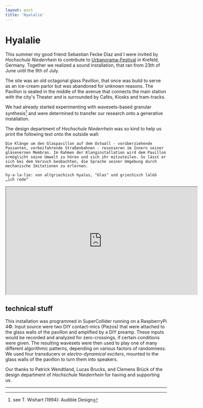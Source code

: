 ```yaml
---
layout: post
title: 'Hyalalie'
---
```


# Hyalalie

This summer my good friend Sebastian Fecke Diaz and I were invited by *Hochschule Niederrhein* to contribute to [Urbanorama-Festival](https://urbanorama-festival.de/) in Krefeld, Germany. 
Together we realized a sound installation, that ran from 23th of June until the 9th of July.  

The site was an old octagonal glass Pavillon, that once was build to serve as an ice-cream parlor but was abandoned for unknown reasons.
The Pavillon is seated in the middle of the avenue that connects the main station with the city's Theater and is surrounded by Cafés, Kiosks and tram-tracks. 

We had already started experimenting with wavesets-based granular synthesis[^fn1] and were determined to transfer our research onto a generative installation. 

The design department of *Hochschule Niederrhein* was so kind to help us print the following text onto the outside wall:  
  
`Die Klänge um den Glaspavillon auf dem Ostwall - vorüberziehende Passanten, vorbeifahrende Straßenbahnen - resonieren im Innern seiner gläsenernen Membran. Im Rahmen der Klanginstallation wird dem Pavillon ermöglicht seine Umwelt zu hören und sich ihr mitzuteilen. So lässt er sich bei dem Versuch beobachten, die Sprache seiner Umgebung durch mechanische Imitationen zu erlernen.`

`hy·a·la·lie: von altgriechisch hyalos, "Glas" und griechisch laléō „ich rede“`

<iframe 
src="https://player.vimeo.com/video/866247540?h=85f92d3b68&color=c9ff23&title=0&byline=0&portrait=0" 
width="597" 
height="336" 
frameborder="2" 
allow="autoplay; fullscreen; picture-in-picture" 
allowfullscreen
></iframe>

## technical stuff

This installation was programmed in SuperCollider running on a RaspberryPi 4©. 
Input source were two DIY contact-mics (Piezos) that were attached to the glass walls of the pavillon and amplified by a DIY preamp. 
These inputs would be recorded and analyzed for zero-crossings, if certain conditions were given. 
The resulting wavesets were then used to play one of many different algorithmic patterns, depending on various factors of randomness. 
We used four transducers or *electro-dynamical exciters*, mounted to the glass walls of the pavillon to turn them into speakers.  

<!--
It was quite a challenge to make a generative sound installation run dusk til dawn in a public space.
Sebastian and I have learned alot through this project and are very greatful for this opportunity.
-->
Our thanks to Patrick Wendtland, Lucas Brucks, and Clemens Brück of the design department of *Hochschule Niederrhein* for having and supporting us.  

---

[^fn1]: see T. Wishart (1994): Audible Design

